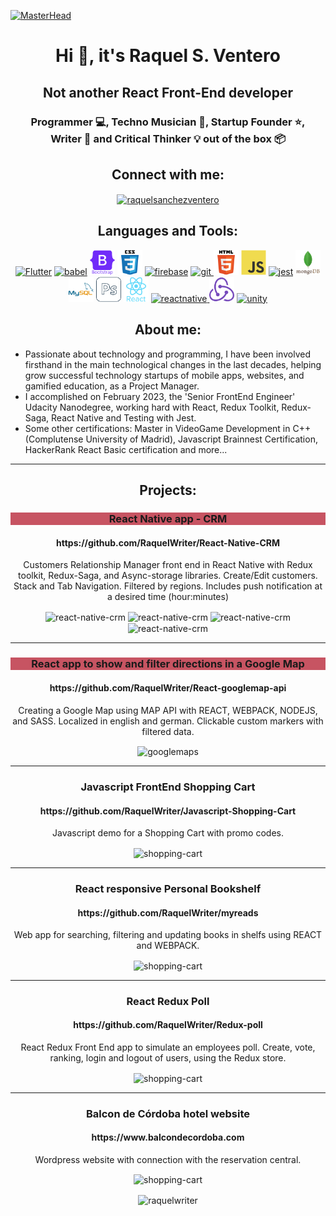 [![MasterHead](https://raquelventero.com/images/fondo_linkedin.png)](https://raquelventero.com)

<h1 align="center">Hi 👋, it's Raquel S. Ventero</h1>
<h2 align="center">Not another React Front-End developer</h2>
<h3 align="center">Programmer 💻, Techno Musician 🎵, Startup Founder ⭐️,<br>Writer 📖 and Critical Thinker 💡 out of the box 📦</h3>
<h2 align="center">Connect with me:</h2>
<p align="center">
<a href="https://linkedin.com/in/raquelsanchezventero" target="blank"><img align="center" src="https://raw.githubusercontent.com/rahuldkjain/github-profile-readme-generator/master/src/images/icons/Social/linked-in-alt.svg" alt="raquelsanchezventero" height="30" width="40" /></a>
</p>

<h2 align="center">Languages and Tools:</h2>
<p align="center"> <a href="https://flutterflow.io/" target="_blank" rel="noreferrer"><img src="https://www.vectorlogo.zone/logos/flutterio/flutterio-icon.svg" alt="Flutter" width="40" height="40"/></a> <a href="https://babeljs.io/" target="_blank" rel="noreferrer"><img src="https://www.vectorlogo.zone/logos/babeljs/babeljs-icon.svg" alt="babel" width="40" height="40"/></a> <a href="https://getbootstrap.com" target="_blank" rel="noreferrer"><img src="https://raw.githubusercontent.com/devicons/devicon/master/icons/bootstrap/bootstrap-plain-wordmark.svg" alt="bootstrap" width="40" height="40"/></a> <a href="https://www.w3schools.com/css/" target="_blank" rel="noreferrer"><img src="https://raw.githubusercontent.com/devicons/devicon/master/icons/css3/css3-original-wordmark.svg" alt="css3" width="40" height="40"/></a> <a href="https://firebase.google.com/" target="_blank" rel="noreferrer"><img src="https://www.vectorlogo.zone/logos/firebase/firebase-icon.svg" alt="firebase" width="40" height="40"/></a> <a href="https://git-scm.com/" target="_blank" rel="noreferrer"><img src="https://www.vectorlogo.zone/logos/git-scm/git-scm-icon.svg" alt="git" width="40" height="40"/> </a> <a href="https://www.w3.org/html/" target="_blank" rel="noreferrer"><img src="https://raw.githubusercontent.com/devicons/devicon/master/icons/html5/html5-original-wordmark.svg" alt="html5" width="40" height="40"/></a> <a href="https://developer.mozilla.org/en-US/docs/Web/JavaScript" target="_blank" rel="noreferrer"><img src="https://raw.githubusercontent.com/devicons/devicon/master/icons/javascript/javascript-original.svg" alt="javascript" width="40" height="40"/></a> <a href="https://jestjs.io" target="_blank" rel="noreferrer"><img src="https://www.vectorlogo.zone/logos/jestjsio/jestjsio-icon.svg" alt="jest" width="40" height="40"/></a> <a href="https://www.mongodb.com/" target="_blank" rel="noreferrer"><img src="https://raw.githubusercontent.com/devicons/devicon/master/icons/mongodb/mongodb-original-wordmark.svg" alt="mongodb" width="40" height="40"/></a> <a href="https://www.mysql.com/" target="_blank" rel="noreferrer"><img src="https://raw.githubusercontent.com/devicons/devicon/master/icons/mysql/mysql-original-wordmark.svg" alt="mysql" width="40" height="40"/></a> <a href="https://www.photoshop.com/en" target="_blank" rel="noreferrer"><img src="https://raw.githubusercontent.com/devicons/devicon/master/icons/photoshop/photoshop-line.svg" alt="photoshop" width="40" height="40"/></a> <a href="https://reactjs.org/" target="_blank" rel="noreferrer"><img src="https://raw.githubusercontent.com/devicons/devicon/master/icons/react/react-original-wordmark.svg" alt="react" width="40" height="40"/></a> <a href="https://reactnative.dev/" target="_blank" rel="noreferrer"><img src="https://reactnative.dev/img/header_logo.svg" alt="reactnative" width="40" height="40"/> </a> <a href="https://redux.js.org" target="_blank" rel="noreferrer"><img src="https://raw.githubusercontent.com/devicons/devicon/master/icons/redux/redux-original.svg" alt="redux" width="40" height="40"/></a> <a href="https://unity.com/" target="_blank" rel="noreferrer"><img src="https://www.vectorlogo.zone/logos/unity3d/unity3d-icon.svg" alt="unity" width="40" height="40"/></a> </p>

<h2 align="center">About me:</h2>
<p align="center"><ul><li>Passionate about technology and programming, I have been involved firsthand in the main technological changes in the last decades, helping grow successful technology startups of mobile apps, websites, and gamified education, as a Project Manager.</li>
<li>I accomplished on February 2023, the 'Senior FrontEnd Engineer' Udacity Nanodegree, working hard with React, Redux Toolkit, Redux-Saga, React Native and Testing with Jest.</li>
<li>Some other certifications: Master in VideoGame Development in C++ (Complutense University of Madrid), Javascript Brainnest Certification, HackerRank React Basic certification and more...</li>
</ul>
</p>
<hr>
<h2 align="center">Projects:</h2>

<h3 align="center" style="background-color: #c75462;">React Native app - CRM</h3>
<h4 align="center">https://github.com/RaquelWriter/React-Native-CRM</h4>
<p align="center">Customers Relationship Manager front end in React Native with Redux toolkit, Redux-Saga, and Async-storage libraries. Create/Edit customers. Stack and Tab Navigation. Filtered by regions. Includes push notification at a desired time (hour:minutes)
</p>
<p align='center'>
<img align="center" src="https://raquelventero.com/images/react-native-crm-sc/sc_01.jpg" width='200px' alt="react-native-crm"/></a>
<img align="center" src="https://raquelventero.com/images/react-native-crm-sc/sc_02.jpg" width='200px' alt="react-native-crm"/></a>
<img align="center" src="https://raquelventero.com/images/react-native-crm-sc/sc_04.jpg" width='200px' alt="react-native-crm"/></a>
<img align="center" src="https://raquelventero.com/images/react-native-crm-sc/sc_05.jpg" width='200px' alt="react-native-crm"/></a>
</p>
<hr>

<h3 align="center" style="background-color: #c75462;">React app to show and filter directions in a Google Map</h3>
<h4 align="center">https://github.com/RaquelWriter/React-googlemap-api</h4>
<p align="center">Creating a Google Map using MAP API with REACT, WEBPACK, NODEJS, and SASS. Localized in english and german. Clickable custom markers with filtered data.
</p>
<p align='center'>
<img align="center" src="https://raquelventero.com/images/googlemaps_anim.gif" alt="googlemaps"/></a>
</p>
<hr>
<h3 align="center">Javascript FrontEnd Shopping Cart</h3>
<h4 align="center">https://github.com/RaquelWriter/Javascript-Shopping-Cart</h4>
<p align="center">Javascript demo for a Shopping Cart with promo codes.
</p>
<p align='center'>
<img align="center" src="https://raquelventero.com/images/shoppingcart_anim.gif" alt="shopping-cart"/></a>
</p>

<hr>
<h3 align="center">React responsive Personal Bookshelf</h3>
<h4 align="center">https://github.com/RaquelWriter/myreads</h4>
<p align="center">Web app for searching, filtering and updating books in shelfs using REACT and WEBPACK.
</p>
<p align='center'>
<img align="center" src="https://raquelventero.com/images/MyReads.gif" alt="shopping-cart" width='300px'/></a>
</p>

<hr>
<h3 align="center">React Redux Poll</h3>
<h4 align="center">https://github.com/RaquelWriter/Redux-poll</h4>
<p align="center">React Redux Front End app to simulate an employees poll. Create, vote, ranking, login and logout of users, using the Redux store.
</p>
<p align='center'>
<img align="center" src="https://raquelventero.com/images/Redux-Poll.gif" alt="shopping-cart"/></a>
</p>

<hr>
<h3 align="center">Balcon de Córdoba hotel website</h3>
<h4 align="center">https://www.balcondecordoba.com</h4>
<p align="center">Wordpress website with connection with the reservation central.
</p>
<p align='center'>
<img align="center" src="https://raquelventero.com/images/balcondecordoba_anim.gif" alt="shopping-cart"/></a>
</p>
<p align="center" ><img align="center" src="https://github-readme-stats.vercel.app/api/top-langs?username=raquelwriter&show_icons=true&locale=en&layout=compact" alt="raquelwriter" /></p>
